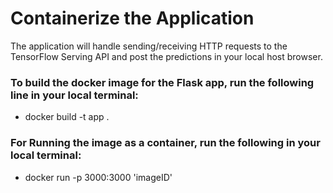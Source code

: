 # Containerize the Application

The application will handle sending/receiving HTTP requests to the TensorFlow Serving API and post the predictions in your local host browser.

### To build the docker image for the Flask app, run the following line in your local terminal:
* docker build -t app .

### For Running the image as a container, run the following in your local terminal:
* docker run -p 3000:3000 'imageID'
